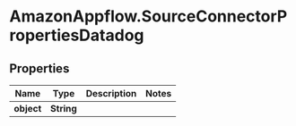# AmazonAppflow.SourceConnectorPropertiesDatadog

## Properties

Name | Type | Description | Notes
------------ | ------------- | ------------- | -------------
**object** | **String** |  | 


